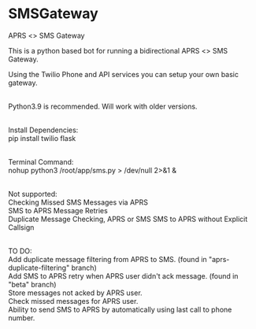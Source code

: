 # SMSGateway
APRS &lt;> SMS Gateway

This is a python based bot for running a bidirectional APRS <> SMS Gateway.<br>

Using the Twilio Phone and API services you can setup your own basic gateway.<br><br>


Python3.9 is recommended. Will work with older versions.<br><br>

Install Dependencies:<br>
pip install twilio flask<br><br>

Terminal Command:<br>
nohup python3 /root/app/sms.py > /dev/null 2>&1 &<br><br>

Not supported: <br>
Checking Missed SMS Messages via APRS<br>
SMS to APRS Message Retries<br>
Duplicate Message Checking, APRS or SMS
SMS to APRS without Explicit Callsign<br><br>

TO DO:<br>
Add duplicate message filtering from APRS to SMS. (found in "aprs-duplicate-filtering" branch)<br>
Add SMS to APRS retry when APRS user didn't ack message. (found in "beta" branch)<br>
Store messages not acked by APRS user.<br>
Check missed messages for APRS user.<br>
Ability to send SMS to APRS by automatically using last call to phone number.<br>
